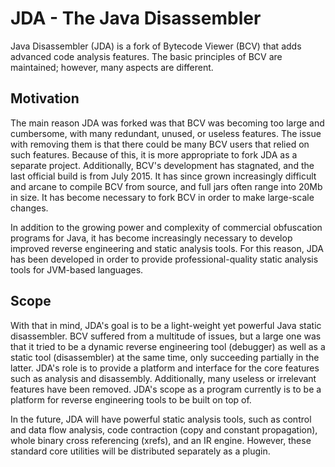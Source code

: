 # JDA - The Java Disassembler

Java Disassembler (JDA) is a fork of Bytecode Viewer (BCV) that adds advanced code analysis features. The basic principles of BCV are maintained; however, many aspects are different.

## Motivation
The main reason JDA was forked was that BCV was becoming too large and cumbersome, with many redundant, unused, or
useless features. The issue with removing them is that there could be many BCV users that relied on such features.
Because of this, it is more appropriate to fork JDA as a separate project. Additionally, BCV's development has
stagnated, and the last official build is from July 2015. It has since grown increasingly difficult and arcane to
compile BCV from source, and full jars often range into 20Mb in size. It has become necessary to fork BCV in order
to make large-scale changes.

In addition to the growing power and complexity of commercial obfuscation programs for Java, it has become increasingly
necessary to develop improved reverse engineering and static analysis tools. For this reason, JDA has been developed
in order to provide professional-quality static analysis tools for JVM-based languages.

## Scope
With that in mind, JDA's goal is to be a light-weight yet powerful Java static disassembler. BCV suffered from a
multitude of issues, but a large one was that it tried to be a dynamic reverse engineering tool (debugger) as well
as a static tool (disassembler) at the same time, only succeeding partially in the latter. JDA's role is to provide
a platform and interface for the core features such as analysis and disassembly. Additionally, many useless
or irrelevant features have been removed. JDA's scope as a program currently is to be a platform for reverse engineering
tools to be built on top of.

In the future, JDA will have powerful static analysis tools, such as control and data flow analysis, code contraction
(copy and constant propagation), whole binary cross referencing (xrefs), and an IR engine. However, these standard
core utilities will be distributed separately as a plugin.